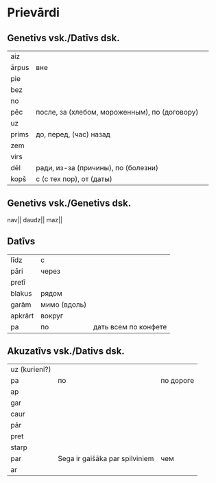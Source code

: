 # Prievārdi

## Genetivs vsk./Datīvs dsk.

| | | |
|-|-|-|
aiz||
ārpus|вне|
pie||
bez||
no||
pēc|после, за (хлебом, мороженным), по (договору)|
uz||
prims|до, перед, (час) назад|
zem||
virs||
dēl|ради, из-за (причины), по (болезни)|
kopš|c (с тех пор), от (даты)|

## Genetivs vsk./Genetivs dsk.

nav||
daudz||
maz||

## Datīvs

| | | |
|-|-|-|
līdz|c|
pāri|через|
pretī||
blakus|рядом|
garām|мимо (вдоль)|
apkrārt|вокруг|
pa|по|дать всем по конфете

## Akuzatīvs vsk./Dativs dsk.

| | | |
|-|-|-|
uz (kurieni?)||
pa|по|по дороге
ap||
gar||
caur||
pār||
pret||
starp||
par|Sega ir gaišāka par spilviniem|чем|
ar||

